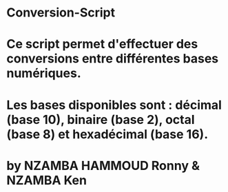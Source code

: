 # Conversion-Script
# Ce script permet d'effectuer des conversions entre différentes bases numériques.
# Les bases disponibles sont : décimal (base 10), binaire (base 2), octal (base 8) et hexadécimal (base 16).

# by NZAMBA HAMMOUD Ronny & NZAMBA Ken
